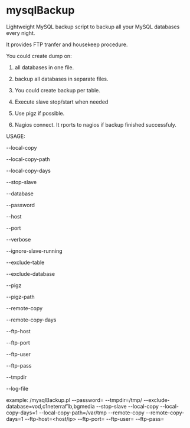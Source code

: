 # mysqlBackup

Lightweight MySQL backup script to backup all your MySQL databases every night.

It provides FTP tranfer and housekeep procedure.

You could create dump on:

1. all databases in one file.

2. backup all databases in separate files.

3. You could create backup per table.

4. Execute slave stop/start when needed

5. Use pigz if possible.

6. Nagios connect. It rports to nagios if backup finished successfuly.


USAGE:

--local-copy

--local-copy-path

--local-copy-days

--stop-slave

--database

--password

--host

--port

--verbose

--ignore-slave-running

--exclude-table

--exclude-database

--pigz

--pigz-path

--remote-copy

--remote-copy-days

--ftp-host

--ftp-port

--ftp-user

--ftp-pass

--tmpdir

--log-file

example: /mysqlBackup.pl --password=<mysql root password> --tmpdir=/tmp/ --exclude-database=vod,c1neterraf1b,bgmedia --stop-slave --local-copy --local-copy-days=1 --local-copy-path=/var/tmp --remote-copy --remote-copy-days=1 --ftp-host=<host/ip> --ftp-port=<port> --ftp-user=<user> --ftp-pass=<password>
